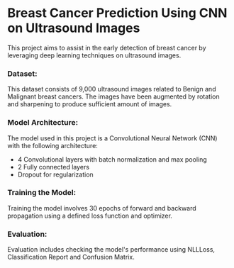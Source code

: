 # Breast Cancer Prediction Using CNN on Ultrasound Images

This project aims to assist in the early detection of breast cancer by leveraging deep learning techniques on ultrasound images.

### Dataset:

This dataset consists of 9,000 ultrasound images related to Benign and Malignant breast cancers. The images have been augmented by rotation and sharpening to produce sufficient amount of images.

### Model Architecture:

The model used in this project is a Convolutional Neural Network (CNN) with the following architecture:

- 4 Convolutional layers with batch normalization and max pooling
- 2 Fully connected layers
- Dropout for regularization

### Training the Model:

Training the model involves 30 epochs of forward and backward propagation using a defined loss function and optimizer.

### Evaluation:

Evaluation includes checking the model's performance using NLLLoss, Classification Report and Confusion Matrix. 
